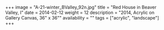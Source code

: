 +++
image = "A-21-winter_BValley_92n.jpg"
title = "Red House in Beaver Valley, I"
date = 2014-02-12
weight = 12
description = "2014, Acrylic on Gallery Canvas, 36\" x 36\""
availability = ""
tags = ["acrylic", "landscape"]
+++
